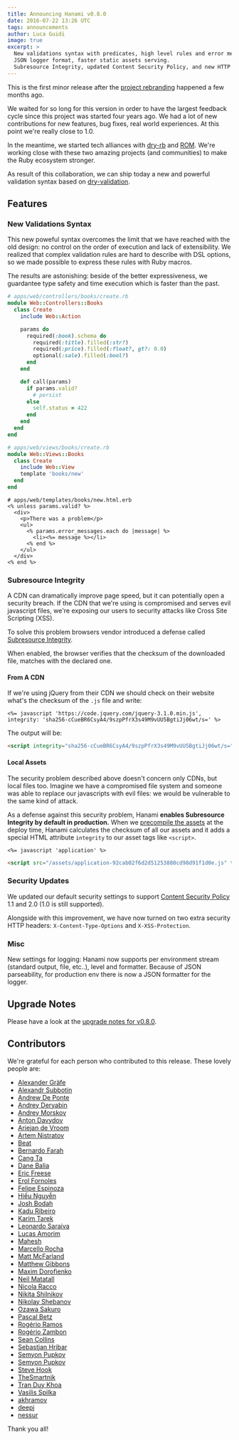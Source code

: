 ```yaml
---
title: Announcing Hanami v0.8.0
date: 2016-07-22 13:26 UTC
tags: announcements
author: Luca Guidi
image: true
excerpt: >
  New validations syntax with predicates, high level rules and error messages.
  JSON logger format, faster static assets serving.
  Subresource Integrity, updated Content Security Policy, and new HTTP security headers.
---
```


This is the first minor release after the [project rebranding](/blog/2016/01/22/lotus-is-now-hanami.html) happened a few months ago.

We waited for so long for this version in order to have the largest feedback cycle since this project was started four years ago.
We had a lot of new contributions for new features, bug fixes, real world experiences.
At this point we're really close to 1.0.

In the meantime, we started tech alliances with [dry-rb](http://dry-rb.org) and [ROM](http://rom-rb.org).
We're working close with these two amazing projects (and communities) to make the Ruby ecosystem stronger.

As result of this collaboration, we can ship today a new and powerful validation syntax based on [dry-validation](http://dry-rb.org/gems/dry-validation).

## Features

### New Validations Syntax

This new poweful syntax overcomes the limit that we have reached with the old design: no control on the order of execution and lack of extensibility.
We realized that complex validation rules are hard to describe with DSL options, so we made possible to express these rules with Ruby macros.

The results are astonishing: beside of the better expressiveness, we guardantee type safety and time execution which is faster than the past.

```ruby
# apps/web/controllers/books/create.rb
module Web::Controllers::Books
  class Create
    include Web::Action

    params do
      required(:book).schema do
        required(:title).filled(:str?)
        required(:price).filled(:float?, gt?: 0.0)
        optional(:sale).filled(:bool?)
      end
    end

    def call(params)
      if params.valid?
        # persist
      else
        self.status = 422
      end
    end
  end
end
```

```ruby
# apps/web/views/books/create.rb
module Web::Views::Books
  class Create
    include Web::View
    template 'books/new'
  end
end
```

```erb
# apps/web/templates/books/new.html.erb
<% unless params.valid? %>
  <div>
    <p>There was a problem</p>
    <ul>
      <% params.error_messages.each do |message| %>
        <li><%= message %></li>
      <% end %>
    </ul>
  </div>
<% end %>
```

### Subresource Integrity

A CDN can dramatically improve page speed, but it can potentially open a security breach.
If the CDN that we're using is compromised and serves evil javascript files, we're exposing our users to security attacks like Cross Site Scripting (XSS).

To solve this problem browsers vendor introduced a defense called [Subresource Integrity](https://developer.mozilla.org/en-US/docs/Web/Security/Subresource_Integrity).

When enabled, the browser verifies that the checksum of the downloaded file, matches with the declared one.

#### From A CDN

If we're using jQuery from their CDN we should check on their website what's the checksum of the `.js` file and write:

```erb
<%= javascript 'https://code.jquery.com/jquery-3.1.0.min.js', integrity: 'sha256-cCueBR6CsyA4/9szpPfrX3s49M9vUU5BgtiJj06wt/s=' %>
```

The output will be:

```html
<script integrity="sha256-cCueBR6CsyA4/9szpPfrX3s49M9vUU5BgtiJj06wt/s=" src="https://code.jquery.com/jquery-3.1.0.min.js" type="text/javascript" crossorigin="anonymous"></script>
```

#### Local Assets

The security problem described above doesn't concern only CDNs, but local files too.
Imagine we have a compromised file system and someone was able to replace our javascripts with evil files: we would be vulnerable to the same kind of attack.

As a defense against this security problem, Hanami **enables Subresource Integrity by default in production.**
When we [precompile the assets](/guides/command-line/assets) at the deploy time, Hanami calculates the checksum of all our assets and it adds a special HTML attribute `integrity` to our asset tags like `<script>`.

```erb
<%= javascript 'application' %>
```

```html
<script src="/assets/application-92cab02f6d2d51253880cd98d91f1d0e.js" type="text/javascript" integrity="sha256-WB2pRuy8LdgAZ0aiFxLN8DdfRjKJTc4P4xuEw31iilM=" crossorigin="anonymous"></script>
```

### Security Updates

We updated our default security settings to support [Content Security Policy](https://content-security-policy.com) 1.1 and 2.0 (1.0 is still supported).

Alongside with this improvement, we have now turned on two extra security HTTP headers: `X-Content-Type-Options` and `X-XSS-Protection`.

### Misc

New settings for logging: Hanami now supports per environment stream (standard output, file, etc..), level and formatter.
Because of JSON parseability, for production env there is now a JSON formatter for the logger.

## Upgrade Notes

Please have a look at the [upgrade notes for v0.8.0](/guides/upgrade-notes/v080).

## Contributors

We're grateful for each person who contributed to this release.
These lovely people are:

  * [Alexander Gräfe](https://github.com/rickenharp)
  * [Alexandr Subbotin](https://github.com/KELiON)
  * [Andrew De Ponte](https://github.com/cyphactor)
  * [Andrey Deryabin](https://github.com/aderyabin)
  * [Andrey Morskov](https://github.com/accessd)
  * [Anton Davydov](https://github.com/davydovanton)
  * [Ariejan de Vroom](https://github.com/ariejan)
  * [Artem Nistratov](https://github.com/ADone)
  * [Beat](https://github.com/beatrichartz)
  * [Bernardo Farah](https://github.com/berfarah)
  * [Cang Ta](https://github.com/hoksilato)
  * [Dane Balia](https://github.com/daneb)
  * [Eric Freese](https://github.com/ericfreese)
  * [Erol Fornoles](https://github.com/Erol)
  * [Felipe Espinoza](https://github.com/fespinoza)
  * [Hiếu Nguyễn](https://github.com/hieuk09)
  * [Josh Bodah](https://github.com/jbodah)
  * [Kadu Ribeiro](https://github.com/duduribeiro)
  * [Karim Tarek](https://github.com/karimmtarek)
  * [Leonardo Saraiva](https://github.com/vyper)
  * [Lucas Amorim](https://github.com/lucasallan)
  * [Mahesh](https://github.com/maheshm)
  * [Marcello Rocha](https://github.com/mereghost)
  * [Matt McFarland](https://github.com/vanetix)
  * [Matthew Gibbons](https://github.com/accuser)
  * [Maxim Dorofienko](https://github.com/mdorfin)
  * [Neil Matatall](https://github.com/oreoshake)
  * [Nicola Racco](https://github.com/nicolaracco)
  * [Nikita Shilnikov](https://github.com/flash-gordon)
  * [Nikolay Shebanov](https://github.com/killthekitten)
  * [Ozawa Sakuro](https://github.com/sakuro)
  * [Pascal Betz](https://github.com/pascalbetz)
  * [Rogério Ramos](https://github.com/habutre)
  * [Rogério Zambon](https://github.com/rogeriozambon)
  * [Sean Collins](https://github.com/cllns)
  * [Sebastjan Hribar](https://github.com/sebastjan-hribar)
  * [Semyon Pupkov](https://github.com/artofhuman)
  * [Semyon Pupkov](https://github.com/artofhuman)
  * [Steve Hook](https://github.com/stevehook)
  * [TheSmartnik](https://github.com/TheSmartnik)
  * [Tran Duy Khoa](https://github.com/duykhoa)
  * [Vasilis Spilka](https://github.com/vasspilka)
  * [akhramov](https://github.com/akhramov)
  * [deepj](https://github.com/deepj)
  * [nessur](https://github.com/nessur)

Thank you all!
